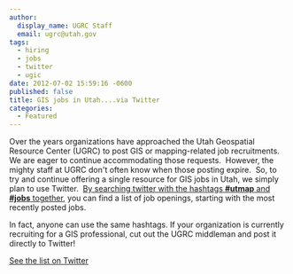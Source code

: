 ```yaml
---
author:
  display_name: UGRC Staff
  email: ugrc@utah.gov
tags:
  - hiring
  - jobs
  - twitter
  - ugic
date: 2012-07-02 15:59:16 -0600
published: false
title: GIS jobs in Utah....via Twitter
categories:
  - Featured
---
```

<p>Over the years organizations have approached the Utah Geospatial Resource Center (UGRC) to post GIS or mapping-related job recruitments. We are eager to continue accommodating those requests.  However, the mighty staff at UGRC don't often know when those posting expire.  So, to try and continue offering a single resource for GIS jobs in Utah, we simply plan to use Twitter.  <a href="https://twitter.com/#!/search/utmap%20jobs">By searching twitter with the hashtags <strong>#utmap</strong> and <strong>#jobs</strong> together</a>, you can find a list of job openings, starting with the most recently posted jobs.</p>
<p>In fact, anyone can use the same hashtags. If your organization is currently recruiting for a GIS professional, cut out the UGRC middleman and post it directly to Twitter!</p>
<p><a href="https://twitter.com/#!/search/utmap%20jobs">See the list on Twitter</a></p>
